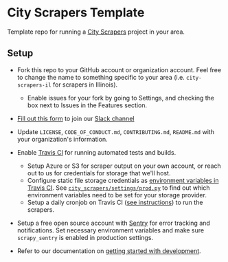 # City Scrapers Template

Template repo for running a [City Scrapers](https://cityscrapers.org) project in your area.

## Setup

- Fork this repo to your GitHub account or organization account. Feel free to change the name to something specific to your area (i.e. `city-scrapers-il` for scrapers in Illinois).
  - Enable issues for your fork by going to Settings, and checking the box next to Issues in the Features section.
- [Fill out this form](https://airtable.com/shrsdRcYVzp019U22) to join our [Slack channel](https://citybureau.slack.com/#labs_city_scrapers)
- Update `LICENSE`, `CODE_OF_CONDUCT.md`, `CONTRIBUTING.md`, `README.md` with your organization's information.
- Enable [Travis CI](https://travis-ci.org/) for running automated tests and builds.

  - Setup Azure or S3 for scraper output on your own account, or reach out to us for credentials for storage that we'll host.
  - Configure static file storage credentials as [environment variables in Travis CI](https://docs.travis-ci.com/user/environment-variables/#defining-variables-in-repository-settings). See [`city_scrapers/settings/prod.py`](./city_scrapers/settings/prod.py) to find out which environment variables need to be set for your storage provider.
  - Setup a daily cronjob on Travis CI ([see instructions](https://docs.travis-ci.com/user/cron-jobs/)) to run the scrapers.

- Setup a free open source account with [Sentry](https://sentry.io/for/open-source/) for error tracking and notifications. Set necessary environment variables and make sure `scrapy_sentry` is enabled in production settings.
- Refer to our documentation on [getting started with development](https://cityscrapers.org/docs/development/).
